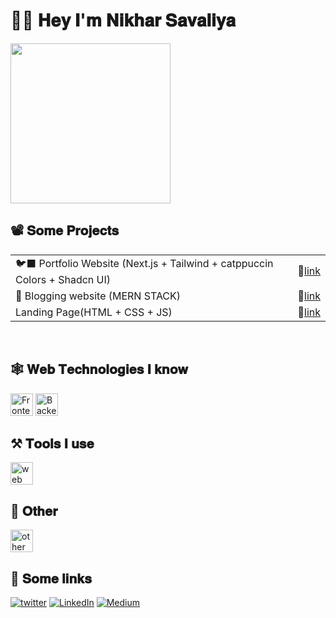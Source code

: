 # 👋🏼 𝐇𝐞𝐲 𝐈'𝐦 𝐍𝐢𝐤𝐡𝐚𝐫 𝐒𝐚𝐯𝐚𝐥𝐢𝐲𝐚
<img src="https://i.pinimg.com/originals/8d/86/42/8d8642148830fc5c69a21dc16632afbd.gif" height="256"/>

<!--- ![Top Languages](https://github-readme-stats.vercel.app/api/top-langs/?username=nikhar-savaliya&show_icons=true&theme=catppuccin_mocha&layout=donut) --->
## 📽️ 𝐒𝐨𝐦𝐞 𝐏𝐫𝐨𝐣𝐞𝐜𝐭𝐬

<table>
 <tr>
  <td>
   🐦‍⬛ Portfolio Website (Next.js + Tailwind + catppuccin Colors + Shadcn UI)
  </td>
  <td>
   🔗<a href="https://nikhar-savaliya.vercel.app">link</a>
  </td>
 </tr>
 <tr>
  <td>
   📝 Blogging website (MERN STACK) 
  </td>
   <td>
   🔗<a href="https://github.com/Nikhar-savaliya/Pearl">link</a>
  </td>
 </tr>
	<tr>
  <td>
   Landing Page(HTML + CSS + JS)
  </td>
   <td>
   🔗<a href="https://github.com/Nikhar-savaliya/skillsensei">link</a>
  </td>
 </tr>
</table>

<br/>

## 🕸️ 𝐖𝐞𝐛 𝐓𝐞𝐜𝐡𝐧𝐨𝐥𝐨𝐠𝐢𝐞𝐬 𝐈 𝐤𝐧𝐨𝐰
<img src="https://skillicons.dev/icons?i=html,css,js,react,redux,tailwind,ts,nextjs&theme=dark"  height="36" alt="Frontend skills"  />
<img src="https://skillicons.dev/icons?i=nodejs,expressjs,mongodb,firebase&theme=dark"  height="36" alt="Backend skills"  />



## ⚒️ 𝐓𝐨𝐨𝐥𝐬 𝐈 𝐮𝐬𝐞
<img src="https://skillicons.dev/icons?i=postman,git,github,vim,vscode&theme=dark"  height="36" alt="web tools"  />



## 🦥 𝐎𝐭𝐡𝐞𝐫 
<img src="https://skillicons.dev/icons?i=java,py,cpp&theme=dark"  height="36" alt="other technologies"  />


<!---
@@socialLinks
--->
<br>


## 🔗 𝐒𝐨𝐦𝐞 𝐥𝐢𝐧𝐤𝐬 
[![twitter](https://img.shields.io/badge/Twitter-1DA1F2?style=for-the-badge&logo=twitter&logoColor=white)](https://x.com/nikharSavaliya/)
[![LinkedIn](https://img.shields.io/badge/linkedin-%230077B5.svg?style=for-the-badge&logo=linkedin&logoColor=white)](https://in.linkedin.com/in/nikharsavaliya)
[![Medium](https://img.shields.io/badge/Medium-12100E?style=for-the-badge&logo=medium&logoColor=white)](https://nikhar-dev.medium.com/)
<!--- [![Hashnode](https://img.shields.io/badge/Hashnode-2962FF?style=for-the-badge&logo=hashnode&logoColor=white)](https://nikhar-dev.hashnode.dev/)
      [![upwork](https://img.shields.io/badge/UpWork-6FDA44?style=for-the-badge&logo=Upwork&logoColor=white)](https://www.upwork.com/freelancers/~017f53992c5d2f1186) -->
